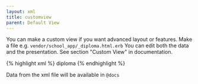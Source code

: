 ```yaml
---
layout: xml
title: customview
parent: Default View
---
```

You can make a custom view if you want advanced layout or features.
Make a file e.g. `vendor/school_app/_diploma.html.erb`
You can edit both the data and the presentation.
See section "Custom View" in documentation.

{% highlight xml %}
    <table>
        <customview>diploma</customview>
{% endhighlight %}

Data from the xml file will be available in `@docs`